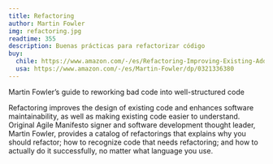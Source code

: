 ```yaml
---
title: Refactoring
author: Martin Fowler
img: refactoring.jpg
readtime: 355
description: Buenas prácticas para refactorizar código
buy:
  chile: https://www.amazon.com/-/es/Refactoring-Improving-Existing-Addison-Wesley-Signature/dp/0134757599/ref=sr_1_1?crid=RYAZ00Y19DCJ&dib=eyJ2IjoiMSJ9.d5ydIv1vhzDGghLAj8wLklNqKakFRbmZGv98u0qixWcGdEX3bBp16lsQXFxYott_Zb7jXHxtei8RXNsD0uY1KOMypFjjZ-SdAUnu6jH2epTE3EAhyHBujdRSXoD-AVedD6OKtQYvaV5akDL0ko2tdA4y3lBNGziPthL-y5Eai1lAIBd2pk2f0q5VrTXNaD52cvFGbCc676Sg1A2HvtYWzEFmN7RAUAl9FdRG9amJDf4.qPzahhDC2yjRdYGkHcLrsHiTtWbGAXM0FNzQEmwbeIk&dib_tag=se&keywords=refactoring+martin+fowler&qid=1737062191&sprefix=refactoring+martin+%2Caps%2C206&sr=8-1
  usa: https://www.amazon.com/-/es/Martin-Fowler/dp/0321336380
---
```


Martin Fowler’s guide to reworking bad code into well-structured code

Refactoring improves the design of existing code and enhances software maintainability, as well as making existing code easier to understand. Original Agile Manifesto signer and software development thought leader, Martin Fowler, provides a catalog of refactorings that explains why you should refactor; how to recognize code that needs refactoring; and how to actually do it successfully, no matter what language you use.